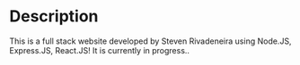 # Description

This is a full stack website developed by Steven Rivadeneira using Node.JS, Express.JS, React.JS! It is currently in progress..
